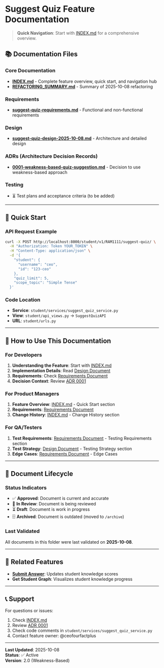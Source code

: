 # Suggest Quiz Feature Documentation

> **Quick Navigation**: Start with [INDEX.md](INDEX.md) for a comprehensive overview.

## 📚 Documentation Files

### Core Documentation

- **[INDEX.md](INDEX.md)** - Complete feature overview, quick start, and navigation hub
- **[REFACTORING_SUMMARY.md](REFACTORING_SUMMARY.md)** - Summary of 2025-10-08 refactoring

### Requirements

- **[suggest-quiz-requirements.md](requirements/suggest-quiz-requirements.md)** - Functional and non-functional requirements

### Design

- **[suggest-quiz-design-2025-10-08.md](design/suggest-quiz-design-2025-10-08.md)** - Architecture and detailed design

### ADRs (Architecture Decision Records)

- **[0001-weakness-based-quiz-suggestion.md](adr/0001-weakness-based-quiz-suggestion.md)** - Decision to use weakness-based approach

### Testing

- ⏳ Test plans and acceptance criteria (to be added)

---

## 🚀 Quick Start

### API Request Example

```bash
curl -X POST http://localhost:8000/student/v1/RAM1111/suggest-quiz/ \
  -H "Authorization: Token YOUR_TOKEN" \
  -H "Content-Type: application/json" \
  -d '{
    "student": {
      "username": "ceo",
      "id": "123-ceo"
    },
    "quiz_limit": 5,
    "scope_topic": "Simple Tense"
  }'
```

### Code Location

- **Service**: `student/services/suggest_quiz_service.py`
- **View**: `student/api_views.py` → `SuggestQuizAPI`
- **URL**: `student/urls.py`

---

## 📖 How to Use This Documentation

### For Developers

1. **Understanding the Feature**: Start with [INDEX.md](INDEX.md)
2. **Implementation Details**: Read [Design Document](design/suggest-quiz-design-2025-10-08.md)
3. **Requirements**: Check [Requirements Document](requirements/suggest-quiz-requirements.md)
4. **Decision Context**: Review [ADR 0001](adr/0001-weakness-based-quiz-suggestion.md)

### For Product Managers

1. **Feature Overview**: [INDEX.md](INDEX.md) - Quick Start section
2. **Requirements**: [Requirements Document](requirements/suggest-quiz-requirements.md)
3. **Change History**: [INDEX.md](INDEX.md) - Change History section

### For QA/Testers

1. **Test Requirements**: [Requirements Document](requirements/suggest-quiz-requirements.md) - Testing Requirements section
2. **Test Strategy**: [Design Document](design/suggest-quiz-design-2025-10-08.md) - Testing Strategy section
3. **Edge Cases**: [Requirements Document](requirements/suggest-quiz-requirements.md) - Edge Cases

---

## 🔄 Document Lifecycle

### Status Indicators

- ✅ **Approved**: Document is current and accurate
- 🔄 **In Review**: Document is being reviewed
- ⏳ **Draft**: Document is work in progress
- 🗄️ **Archived**: Document is outdated (moved to `/archive`)

### Last Validated

All documents in this folder were last validated on **2025-10-08**.

---

## 🔗 Related Features

- **[Submit Answer](../submit-answer/INDEX.md)**: Updates student knowledge scores
- **Get Student Graph**: Visualizes student knowledge progress

---

## 📞 Support

For questions or issues:
1. Check [INDEX.md](INDEX.md)
2. Review [ADR 0001](adr/0001-weakness-based-quiz-suggestion.md)
3. Check code comments in `student/services/suggest_quiz_service.py`
4. Contact feature owner: @ceofourfactplus

---

**Last Updated**: 2025-10-08  
**Status**: ✅ Active  
**Version**: 2.0 (Weakness-Based)

